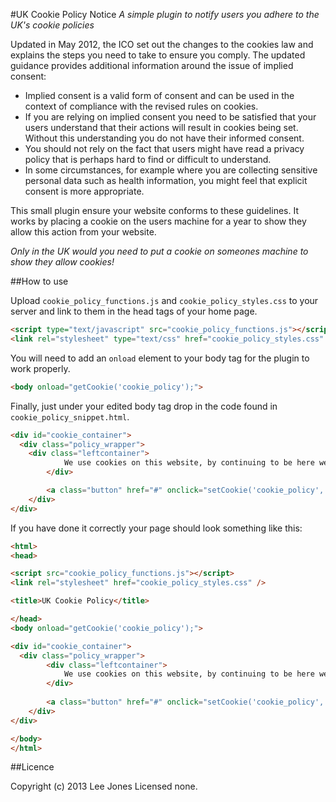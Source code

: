 #UK Cookie Policy Notice
*A simple plugin to notify users you adhere to the UK's cookie policies*

Updated in May 2012, the ICO set out the changes to the cookies law and explains the steps you need to take to ensure you comply. The updated guidance provides additional information around the issue of implied consent:

- Implied consent is a valid form of consent and can be used in the context of compliance with the revised rules on cookies.
- If you are relying on implied consent you need to be satisfied that your users understand that their actions will result in cookies being set. Without this understanding you do not have their informed consent.
- You should not rely on the fact that users might have read a privacy policy that is perhaps hard to find or difficult to understand.
- In some circumstances, for example where you are collecting sensitive personal data such as health information, you might feel that explicit consent is more appropriate.

This small plugin ensure your website conforms to these guidelines. It works by placing a cookie on the users machine for a year to show they allow this action from your website.

*Only in the UK would you need to put a cookie on someones machine to show they allow cookies!*

##How to use

Upload `cookie_policy_functions.js` and `cookie_policy_styles.css` to your server and link to them in the head tags of your home page.

```html
<script type="text/javascript" src="cookie_policy_functions.js"></script>
<link rel="stylesheet" type="text/css" href="cookie_policy_styles.css" />
```

You will need to add an `onload` element to your body tag for the plugin to work properly.

```html
<body onload="getCookie('cookie_policy');">
```

Finally, just under your edited body tag drop in the code found in `cookie_policy_snippet.html`.

```html
<div id="cookie_container">
  <div class="policy_wrapper">
  	<div class="leftcontainer">
			We use cookies on this website, by continuing to be here we will take it you agree to us using them.
		</div>

		<a class="button" href="#" onclick="setCookie('cookie_policy','true',365); return false;">I Agree</a>
	</div>
</div>
```

If you have done it correctly your page should look something like this:

```html
<html>
<head>

<script src="cookie_policy_functions.js"></script>
<link rel="stylesheet" href="cookie_policy_styles.css" />

<title>UK Cookie Policy</title>

</head>
<body onload="getCookie('cookie_policy');">

<div id="cookie_container">
  <div class="policy_wrapper">
		<div class="leftcontainer">
			We use cookies on this website, by continuing to be here we will take it you agree to us using them.
		</div>
		
		<a class="button" href="#" onclick="setCookie('cookie_policy','true',365); return false;">I Agree</a>
	</div>
</div>

</body>
</html>
```

##Licence

Copyright (c) 2013 Lee Jones
Licensed none.
